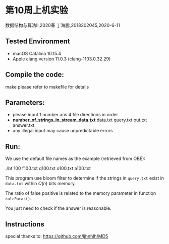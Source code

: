 # 第10周上机实验

数据结构与算法II,2020春
丁海鹏,2018202045,2020-6-11


## Tested Environment
- macOS Catalina 10.15.4
- Apple clang version 11.0.3 (clang-1103.0.32.29)


## Compile the code:
make
please refer to makefile for details


## Parameters:
- please input 1 number ans 4 file directions in order
- **number_of_strings_in_stream_data.txt** data.txt query.txt out.txt answer.txt 
- any illegal input may cause unpredictable errors


## Run:
We use the default file names as the example (retrieved from OBE):

./bt 100 f100.txt q100.txt o100.txt a100.txt

This program use bloom filter to determine if the strings in `query.txt` exist in  `data.txt` within $O(n)$ bits memory.

The ratio of false positive is related to the memory parameter in function `calcParas()`.

You just need to check if the answer is reasonable.

## Instructions

special thanks to: https://github.com/ljhnhlh/MD5